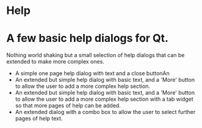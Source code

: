 # Help
A few basic help dialogs for Qt.
======================================================

Nothing world shaking but a small selection of help dialogs that
can be extended to make more complex ones.

- A simple one page help dialog with text and a close buttonAn
- An extended but simple help dialog with basic text, and a
  'More' button to allow the user to add a more complex help section.
- An extended but simple help dialog with basic text, and a
  'More' button to allow the user to add a more complex help section
  with a tab widget so that more pages of help can be added.
- An extended dialog with a combo box to allow the user to select 
  further pages of help text.

